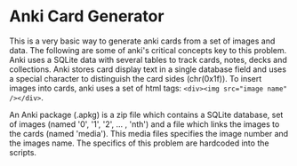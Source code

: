 Anki Card Generator
==============

This is a very basic way to generate anki cards from a set of images and data. The following are some of anki's critical concepts key to this problem. Anki uses a SQLite data with several tables to track cards, notes, decks and collections. Anki stores card display text in a single database field and uses a special character to distinguish the card sides (chr(0x1f)). To insert images into cards, anki uses a set of html tags: ```<div><img src="image name" /></div>```.

An Anki package (.apkg) is a zip file which contains a SQLite database, set of images (named '0', '1', '2', ... , 'nth') and a file which links the images to the cards (named 'media'). This media files specifies the image number and the images name.
The specifics of this problem are hardcoded into the scripts.